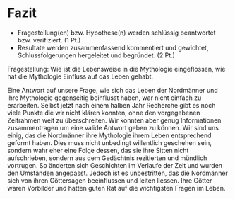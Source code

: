 # Fazit

- Fragestellung(en) bzw. Hypothese(n) werden schlüssig beantwortet bzw. verifiziert. (1 Pt.)
- Resultate werden zusammenfassend kommentiert und gewichtet, Schlussfolgerungen hergeleitet und begründet. (2 Pt.)

Fragestellung: Wie ist die Lebensweise in die Mythologie eingeflossen, wie hat die Mythologie Einfluss auf das Leben gehabt.

Eine Antwort auf unsere Frage, wie sich das Leben der Nordmänner und ihre Mythologie gegenseitig beinflusst haben, war nicht einfach zu erarbeiten. Selbst jetzt nach einem halben Jahr Recherche gibt es noch viele Punkte die wir nicht klären konnten, ohne den vorgegebenen Zeitrahmen weit zu überschreiten. Wir konnten aber genug Informationen zusammentragen um eine valide Antwort geben zu können. Wir sind uns einig, das die Nordmänner ihre Mythologie ihrem Leben entsprechend geformt haben. Dies muss nicht unbedingt willentlich geschehen sein, sondern wahr eher eine Folge dessen, das sie ihre Sitten nicht aufschrieben, sondern aus dem Gedächtnis rezitierten und mündlich vortrugen. So änderten sich Geschichten im Verlaufe der Zeit und wurden den Umständen angepasst. 
Jedoch ist es unbestritten, das die Nordmänner sich von ihren Göttersagen beeinflussen und leiten liessen. Ihre Götter waren Vorbilder und hatten guten Rat auf die wichtigsten Fragen im Leben.
